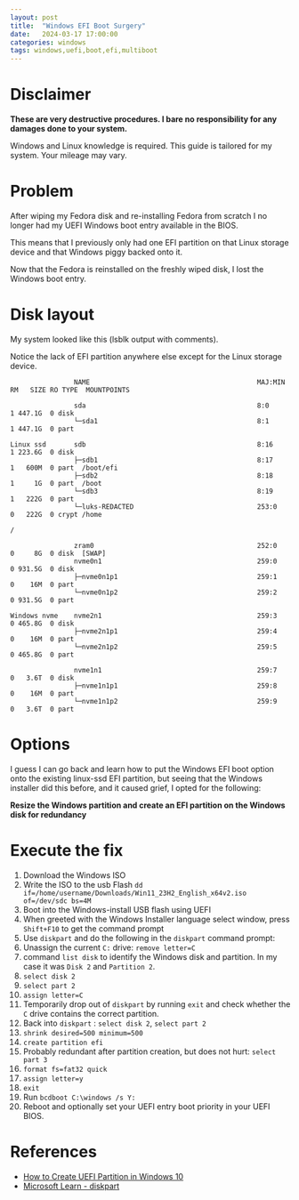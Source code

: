 ```yaml
---
layout: post
title:  "Windows EFI Boot Surgery"
date:   2024-03-17 17:00:00
categories: windows
tags: windows,uefi,boot,efi,multiboot
---
```


# Disclaimer

**These are very destructive procedures. I bare no responsibility for any damages done to your system.**

Windows and Linux knowledge is required. This guide is tailored for my system. Your mileage may vary.

# Problem

After wiping my Fedora disk and re-installing Fedora from scratch I no longer had my UEFI Windows boot entry available in the BIOS.

This means that I previously only had one EFI partition on that Linux storage device and that Windows piggy backed onto it.

Now that the Fedora is reinstalled on the freshly wiped disk, I lost the Windows boot entry.


# Disk layout


My system looked like this (lsblk output with comments).

Notice the lack of EFI partition anywhere else except for the Linux storage device.

```plain
                NAME                                          MAJ:MIN RM   SIZE RO TYPE  MOUNTPOINTS

                sda                                           8:0      1 447.1G  0 disk  
                └─sda1                                        8:1      1 447.1G  0 part 

Linux ssd       sdb                                           8:16     1 223.6G  0 disk  
                ├─sdb1                                        8:17     1   600M  0 part  /boot/efi
                ├─sdb2                                        8:18     1     1G  0 part  /boot
                └─sdb3                                        8:19     1   222G  0 part  
                └─luks-REDACTED                               253:0    0   222G  0 crypt /home
                                                                                         /

                zram0                                         252:0    0     8G  0 disk  [SWAP]
                nvme0n1                                       259:0    0 931.5G  0 disk  
                ├─nvme0n1p1                                   259:1    0    16M  0 part  
                └─nvme0n1p2                                   259:2    0 931.5G  0 part  

Windows nvme    nvme2n1                                       259:3    0 465.8G  0 disk  
                ├─nvme2n1p1                                   259:4    0    16M  0 part  
                └─nvme2n1p2                                   259:5    0 465.8G  0 part  

                nvme1n1                                       259:7    0   3.6T  0 disk  
                ├─nvme1n1p1                                   259:8    0    16M  0 part  
                └─nvme1n1p2                                   259:9    0   3.6T  0 part 
```

# Options

I guess I can go back and learn how to put the Windows EFI boot option onto the existing linux-ssd EFI partition, but seeing that the Windows installer did this before, and it caused grief, I opted for the following:

**Resize the Windows partition and create an EFI partition on the Windows disk for redundancy**


# Execute the fix

1. Download the Windows ISO
1. Write the ISO to the usb Flash `dd if=/home/username/Downloads/Win11_23H2_English_x64v2.iso of=/dev/sdc bs=4M`
1. Boot into the Windows-install USB flash using UEFI
1. When greeted with the Windows Installer language select window, press `Shift+F10` to get the command prompt
1. Use `diskpart` and do the following in the `diskpart` command prompt:
  1. Unassign the current `C:` drive: `remove letter=C`
  1. command `list disk` to identify the Windows disk and partition. In my case it was `Disk 2` and `Partition 2`.
  1. `select disk 2`
  1. `select part 2`
  1. `assign letter=C`
  1. Temporarily drop out of `diskpart` by running `exit` and check whether the `C` drive contains the correct partition.
  1. Back into `diskpart` : `select disk 2`, `select part 2`
  1. `shrink desired=500 minimum=500`
  1. `create partition efi`
  1. Probably redundant after partition creation, but does not hurt: `select part 3`
  1. `format fs=fat32 quick`
  1. `assign letter=y`
  1. `exit`
1. Run `bcdboot C:\windows /s Y:`
1. Reboot and optionally set your UEFI entry boot priority in your UEFI BIOS.


# References

* [How to Create UEFI Partition in Windows 10][1]
* [Microsoft Learn - diskpart][2]



[1]: https://www.diskpart.com/windows-10/create-uefi-partition-windows-10-0725.html
[2]: https://learn.microsoft.com/en-us/windows-server/administration/windows-commands/diskpart
